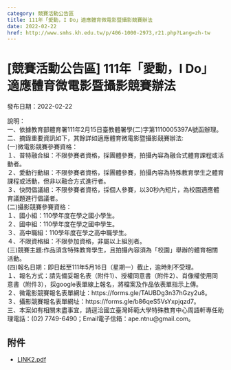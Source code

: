 ```yaml
---
category: 競賽活動公告區
title: 111年「愛動，I Do」適應體育微電影暨攝影競賽辦法
date: 2022-02-22
href: http://www.smhs.kh.edu.tw/p/406-1000-2973,r21.php?Lang=zh-tw
---
```


# [競賽活動公告區] 111年「愛動，I Do」適應體育微電影暨攝影競賽辦法

發布日期：2022-02-22

<div><div></div><div>說明：<br> 一、依據教育部體育署111年2月15日臺教體署學(二)字第1110005397A號函辦理。<br> 二、摘錄重要資訊如下，其餘詳如適應體育微電影暨攝影競賽辦法:<br> (一)微電影競賽參賽資格：<br> １、普特融合組：不限參賽者資格，採團體參賽，拍攝內容為融合式體育課程或活動者。<br> ２、愛動行動組：不限參賽者資格，採團體參賽，拍攝內容為特殊教育學生之體育課程或活動，但非以融合方式進行者。<br> ３、快閃倡議組：不限參賽者資格，採個人參賽，以30秒內短片，為校園適應體育議題進行倡議者。<br> (二)攝影競賽參賽資格：<br> １、國小組：110學年度在學之國小學生。<br> ２、國中組：110學年度在學之國中學生。<br> ３、高中職組：110學年度在學之高中職學生。<br> ４、不限資格組：不限參加資格，非屬以上組別者。<br> (三)競賽主題:作品須含特殊教育學生，且拍攝內容須為「校園」舉辦的體育相關活動。<br> (四)報名日期：即日起至111年5月16日（星期一）截止，逾時則不受理。<br> １、報名方式：請先備妥報名表（附件1）、授權同意書（附件2）、肖像權使用同意書（附件3），採google表單線上報名，將檔案及作品依表單指示上傳。<br> ２、微電影競賽報名表單網址：https://forms.gle/TAUBDg3n37hGzy2u8。<br> ３、攝影競賽報名表單網址：https://forms.gle/b86qeS5VsYxpjqzd7。<br> 三、本案如有相關未盡事宜，請逕洽國立臺灣師範大學特殊教育中心周語軒專任助理電話：(02) 7749-6490；Email電子信箱：ape.ntnu@gmail.com。</div></div>

## 附件

- [LINK2.pdf](https://www.smhs.kh.edu.tw/var/file/0/1000/attach/63/pta_2706_6166239_08582.pdf)
